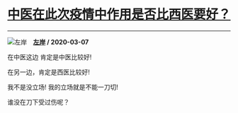 # [中医在此次疫情中作用是否比西医要好？](https://www.zhihu.com/answer/1061421143)

-----------------------------------------------------------------

![左岸](https://pic1.zhimg.com/87a807a823264b8d0b350241a90bd00d.jpg?source=1940ef5c "左岸")&emsp;**[左岸](https://www.zhihu.com/people/zuo-an-38-42) / 2020-03-07**

在中医这边 肯定是中医比较好!

在另一边，肯定是西医比较好!

我不是没立场! 我的立场就是不能一刀切!

谁没在刀下受过伤呢？



